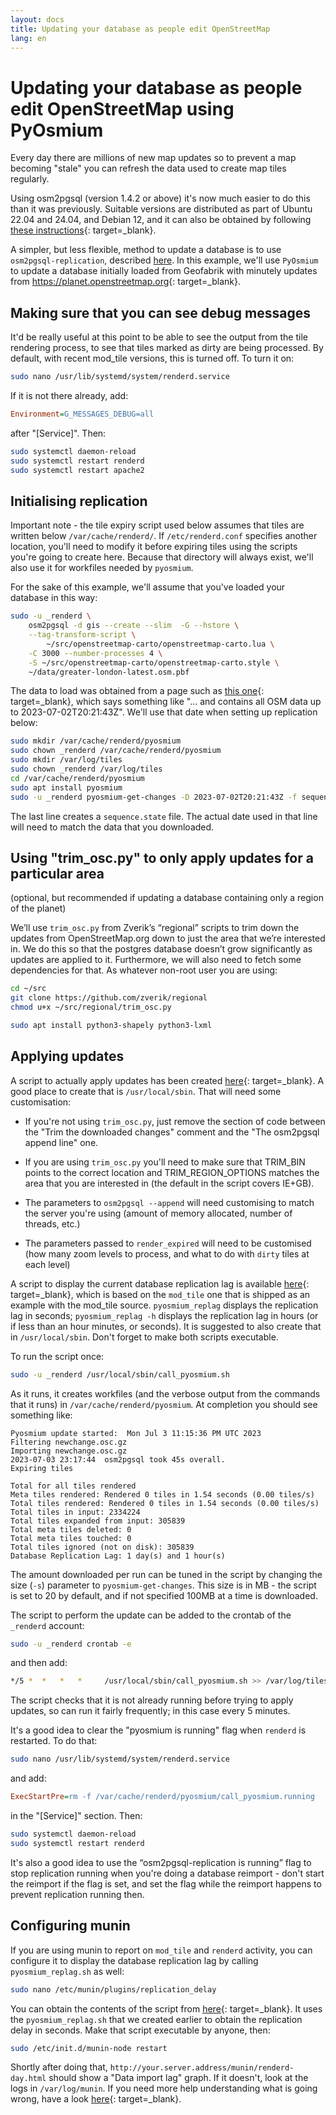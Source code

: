 ```yaml
---
layout: docs
title: Updating your database as people edit OpenStreetMap
lang: en
---
```


# Updating your database as people edit OpenStreetMap using PyOsmium

Every day there are millions of new map updates so to prevent a map becoming "stale" you can refresh the data used to create map tiles regularly.

Using osm2pgsql (version 1.4.2 or above) it's now much easier to do this than it was previously. Suitable versions are distributed as part of Ubuntu 22.04 and 24.04, and Debian 12, and it can also be obtained by following [these instructions](https://osm2pgsql.org/doc/install.html){: target=_blank}.

A simpler, but less flexible, method to update a database is to use `osm2pgsql-replication`, described [here](/serving-tiles/updating-as-people-edit-osm2pgsql-replication.md). In this example, we'll use `PyOsmium` to update a database initially loaded from Geofabrik with minutely updates from <https://planet.openstreetmap.org>{: target=_blank}.

## Making sure that you can see debug messages

It'd be really useful at this point to be able to see the output from the tile rendering process, to see that tiles marked as dirty are being processed. By default, with recent mod_tile versions, this is turned off. To turn it on:

```sh
sudo nano /usr/lib/systemd/system/renderd.service
```

If it is not there already, add:

```ini
Environment=G_MESSAGES_DEBUG=all
```

after "[Service]". Then:

```sh
sudo systemctl daemon-reload
sudo systemctl restart renderd
sudo systemctl restart apache2
```

## Initialising replication

Important note - the tile expiry script used below assumes that tiles are written below `/var/cache/renderd/`. If `/etc/renderd.conf` specifies another location, you'll need to modify it before expiring tiles using the scripts you're going to create here. Because that directory will always exist, we'll also use it for workfiles needed by `pyosmium`.

For the sake of this example, we'll assume that you've loaded your database in this way:

```sh
sudo -u _renderd \
    osm2pgsql -d gis --create --slim  -G --hstore \
    --tag-transform-script \
        ~/src/openstreetmap-carto/openstreetmap-carto.lua \
    -C 3000 --number-processes 4 \
    -S ~/src/openstreetmap-carto/openstreetmap-carto.style \
    ~/data/greater-london-latest.osm.pbf
```

The data to load was obtained from a page such as [this one](http://download.geofabrik.de/europe/great-britain/england/greater-london.html){: target=_blank}, which says something like "... and contains all OSM data up to 2023-07-02T20:21:43Z". We'll use that date when setting up replication below:

```sh
sudo mkdir /var/cache/renderd/pyosmium
sudo chown _renderd /var/cache/renderd/pyosmium
sudo mkdir /var/log/tiles
sudo chown _renderd /var/log/tiles
cd /var/cache/renderd/pyosmium
sudo apt install pyosmium
sudo -u _renderd pyosmium-get-changes -D 2023-07-02T20:21:43Z -f sequence.state -v
```

The last line creates a `sequence.state` file. The actual date used in that line will need to match the data that you downloaded.

## Using "trim_osc.py" to only apply updates for a particular area

(optional, but recommended if updating a database containing only a region of the planet)

We’ll use `trim_osc.py` from Zverik’s “regional” scripts to trim down the updates from OpenStreetMap.org down to just the area that we’re interested in. We do this so that the postgres database doesn’t grow significantly as updates are applied to it. Furthermore, we will also need to fetch some dependencies for that. As whatever non-root user you are using:

```sh
cd ~/src
git clone https://github.com/zverik/regional
chmod u+x ~/src/regional/trim_osc.py

sudo apt install python3-shapely python3-lxml
```

## Applying updates

A script to actually apply updates has been created [here](https://raw.githubusercontent.com/SomeoneElseOSM/mod_tile/switch2osm/call_pyosmium.sh){: target=_blank}. A good place to create that is `/usr/local/sbin`. That will need some customisation:

* If you're not using `trim_osc.py`, just remove the section of code between the "Trim the downloaded changes" comment and the "The osm2pgsql append line" one.

* If you are using `trim_osc.py` you'll need to make sure that TRIM_BIN points to the correct location and TRIM_REGION_OPTIONS matches the area that you are interested in (the default in the script covers IE+GB).

* The parameters to `osm2pgsql --append` will need customising to match the server you're using (amount of memory allocated, number of threads, etc.)

* The parameters passed to `render_expired` will need to be customised (how many zoom levels to process, and what to do with `dirty` tiles at each level)

A script to display the current database replication lag is available [here](https://raw.githubusercontent.com/SomeoneElseOSM/mod_tile/switch2osm/pyosmium_replag.sh){: target=_blank}, which is based on the `mod_tile` one that is shipped as an example with the mod_tile source. `pyosmium_replag` displays the replication lag in seconds; `pyosmium_replag -h` displays the replication lag in hours (or if less than an hour minutes, or seconds). It is suggested to also create that in `/usr/local/sbin`. Don't forget to make both scripts executable.

To run the script once:

```sh
sudo -u _renderd /usr/local/sbin/call_pyosmium.sh
```

As it runs, it creates workfiles (and the verbose output from the commands that it runs) in `/var/cache/renderd/pyosmium`. At completion you should see something like:

```log
Pyosmium update started:  Mon Jul 3 11:15:36 PM UTC 2023
Filtering newchange.osc.gz
Importing newchange.osc.gz
2023-07-03 23:17:44  osm2pgsql took 45s overall.
Expiring tiles

Total for all tiles rendered
Meta tiles rendered: Rendered 0 tiles in 1.54 seconds (0.00 tiles/s)
Total tiles rendered: Rendered 0 tiles in 1.54 seconds (0.00 tiles/s)
Total tiles in input: 2334224
Total tiles expanded from input: 305839
Total meta tiles deleted: 0
Total meta tiles touched: 0
Total tiles ignored (not on disk): 305839
Database Replication Lag: 1 day(s) and 1 hour(s)
```

The amount downloaded per run can be tuned in the script by changing the size (`-s`) parameter to `pyosmium-get-changes`. This size is in MB - the script is set to 20 by default, and if not specified 100MB at a time is downloaded.

The script to perform the update can be added to the crontab of the `_renderd` account:

```sh
sudo -u _renderd crontab -e
```

and then add:

```sh
*/5 *  *   *   *     /usr/local/sbin/call_pyosmium.sh >> /var/log/tiles/run.log
```

The script checks that it is not already running before trying to apply updates, so can run it fairly frequently; in this case every 5 minutes.

It's a good idea to clear the "pyosmium is running" flag when `renderd` is restarted. To do that:

```sh
sudo nano /usr/lib/systemd/system/renderd.service
```

and add:

```ini
ExecStartPre=rm -f /var/cache/renderd/pyosmium/call_pyosmium.running
```

in the "[Service]" section. Then:

```sh
sudo systemctl daemon-reload
sudo systemctl restart renderd
```

It's also a good idea to use the “osm2pgsql-replication is running” flag to stop replication running when you're doing a database reimport - don't start the reimport if the flag is set, and set the flag while the reimport happens to prevent replication running then.

## Configuring munin

If you are using munin to report on `mod_tile` and `renderd` activity, you can configure it to display the database replication lag by calling `pyosmium_replag.sh` as well:

```sh
sudo nano /etc/munin/plugins/replication_delay
```

You can obtain the contents of the script from [here](https://raw.githubusercontent.com/SomeoneElseOSM/mod_tile/switch2osm/munin/replication_delay_pyosmium){: target=_blank}. It uses the `pyosmium_replag.sh` that we created earlier to obtain the replication delay in seconds. Make that script executable by anyone, then:

```sh
sudo /etc/init.d/munin-node restart
```

Shortly after doing that, `http://your.server.address/munin/renderd-day.html` should show a "Data import lag" graph. If it doesn't, look at the logs in `/var/log/munin`. If you need more help understanding what is going wrong, have a look [here](https://guide.munin-monitoring.org/en/latest/develop/plugins/howto-write-plugins.html){: target=_blank}.
